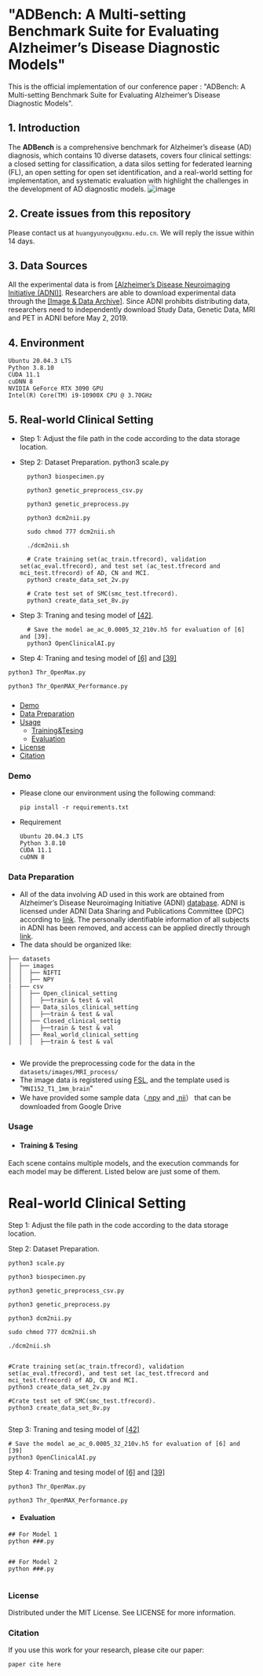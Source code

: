 #  "ADBench: A Multi-setting Benchmark Suite for Evaluating Alzheimer’s Disease Diagnostic Models"


This is the official implementation of our conference paper : "ADBench: A Multi-setting Benchmark Suite for Evaluating Alzheimer’s Disease Diagnostic Models".

## 1. Introduction

The **ADBench** is a comprehensive benchmark for Alzheimer’s disease (AD) diagnosis, which contains 10 diverse datasets, covers four clinical settings: a closed setting for classification, a data silos setting for federated learning (FL), an open setting for open set identification, and a real-world setting for implementation, and systematic evaluation with highlight the challenges in the development of AD diagnostic models. 
![image](https://github.com/zsgcjz-aibench/ADBench/blob/main/images/Figure1.jpg)

## 2. Create issues from this repository
Please contact us at `huangyunyou@gxnu.edu.cn`. We will reply the issue within 14 days.

## 3. Data Sources 
All the experimental data is from [[Alzheimer’s Disease Neuroimaging Initiative (ADNI)]](https://adni.loni.usc.edu/). Researchers are able to download experimental data through the [[Image & Data Archive]](https://ida.loni.usc.edu/login.jsp). Since ADNI prohibits distributing data, researchers need to independently download Study Data, Genetic Data, MRI and PET in ADNI before May 2, 2019.

## 4. Environment
    Ubuntu 20.04.3 LTS  
    Python 3.8.10  
    CUDA 11.1  
    cuDNN 8  
    NVIDIA GeForce RTX 3090 GPU  
    Intel(R) Core(TM) i9-10900X CPU @ 3.70GHz
    
## 5. Real-world Clinical Setting
- Step 1: Adjust the file path in the code according to the data storage location.

- Step 2: Dataset Preparation.
        python3 scale.py

        python3 biospecimen.py

        python3 genetic_preprocess_csv.py

        python3 genetic_preprocess.py

        python3 dcm2nii.py

        sudo chmod 777 dcm2nii.sh

        ./dcm2nii.sh

        # Crate training set(ac_train.tfrecord), validation set(ac_eval.tfrecord), and test set (ac_test.tfrecord and mci_test.tfrecord) of AD, CN and MCI.
        python3 create_data_set_2v.py 

        # Crate test set of SMC(smc_test.tfrecord).
        python3 create_data_set_8v.py 

- Step 3: Traning and tesing model of [[42]](https://www.nature.com/articles/s41467-022-31037-5).

        # Save the model ae_ac_0.0005_32_210v.h5 for evaluation of [6] and [39].
        python3 OpenClinicalAI.py
- Step 4: Traning and tesing model of [[6]](https://www.cv-foundation.org/openaccess/content_cvpr_2016/papers/Bendale_Towards_Open_Set_CVPR_2016_paper.pdf) and [[39]](https://openaccess.thecvf.com/content_CVPR_2020/papers/Perera_Generative-Discriminative_Feature_Representations_for_Open-Set_Recognition_CVPR_2020_paper.pdf)

```
python3 Thr_OpenMax.py

python3 Thr_OpenMAX_Performance.py

```

### 
- [Demo](#5)
- [Data Preparation](#1)
- [Usage](#2)
  - [Training&Tesing](#3)
  - [Evaluation](#4)
- [License](#7)
- [Citation](#6)
  <!-- - [Visualization](#5) -->
  
<span id="5"></span>
### Demo
- Please clone our environment using the following command:
  ```
  pip install -r requirements.txt
  ```
- Requirement
  ```
  Ubuntu 20.04.3 LTS  
  Python 3.8.10  
  CUDA 11.1  
  cuDNN 8  
  ```
<span id="1"></span>
### Data Preparation
- All of the data involving AD used in this work are obtained from Alzheimer’s Disease Neuroimaging Initiative (ADNI) [database](http://adni.loni.usc.edu). ADNI is licensed under ADNI Data Sharing and Publications Committee (DPC) according to [link](https://adni.loni.usc.edu/data-samples/access-data/). The personally identifiable information of all subjects in ADNI has been removed, and access can be applied directly through [link](https://ida.loni.usc.edu/explore/jsp/register/register.jsp).
- The data should be organized like:

```
├── datasets
│  ├── images
│  │  ├── NIFTI
│  │  ├── NPY
|  ├── csv
│  │  ├── Open_clinical_setting
│  │  │  ├──train & test & val
│  │  ├── Data_silos_clinical_setting
│  │  │  ├──train & test & val
│  │  ├── Closed_clinical_settig
│  │  │  ├──train & test & val
│  │  ├── Real_world_clinical_setting
│  │  │  ├──train & test & val
     
```
- We provide the preprocessing code for the data in the `datasets/images/MRI_process/`
- The image data is registered using [FSL](https://fsl.fmrib.ox.ac.uk/fsl/fslwiki/), and the template used is "`MNI152_T1_1mm_brain`"
- We have provided some sample data（[.npy](https://drive.google.com/file/d/12lEgIub6i65M4QEDNRKp4eItgxZQmHPd/view?usp=sharing) and [.nii](https://drive.google.com/file/d/1ucTAlAEm-J3qLoReLWLMwvJWdKNl_iBe/view?usp=sharing)） that can be downloaded from Google Drive

<span id="2"></span>
### Usage
<span id="3"></span>
- #### Training & Tesing
Each scene contains multiple models, and the execution commands for each model may be different. Listed below are just some of them.

#  Real-world Clinical Setting

Step 1: Adjust the file path in the code according to the data storage location.

Step 2: Dataset Preparation.

```
python3 scale.py

python3 biospecimen.py

python3 genetic_preprocess_csv.py

python3 genetic_preprocess.py

python3 dcm2nii.py

sudo chmod 777 dcm2nii.sh

./dcm2nii.sh


#Crate training set(ac_train.tfrecord), validation set(ac_eval.tfrecord), and test set (ac_test.tfrecord and mci_test.tfrecord) of AD, CN and MCI.
python3 create_data_set_2v.py 

#Crate test set of SMC(smc_test.tfrecord).
python3 create_data_set_8v.py 
     
```
Step 3: Traning and tesing model of [[42]](https://www.nature.com/articles/s41467-022-31037-5)

```
# Save the model ae_ac_0.0005_32_210v.h5 for evaluation of [6] and [39]
python3 OpenClinicalAI.py

```
Step 4: Traning and tesing model of [[6]](https://www.cv-foundation.org/openaccess/content_cvpr_2016/papers/Bendale_Towards_Open_Set_CVPR_2016_paper.pdf) and [[39]](https://openaccess.thecvf.com/content_CVPR_2020/papers/Perera_Generative-Discriminative_Feature_Representations_for_Open-Set_Recognition_CVPR_2020_paper.pdf)

```
python3 Thr_OpenMax.py

python3 Thr_OpenMAX_Performance.py

```



- #### Evaluation
<span id="4"></span>
```
## For Model 1
python ###.py
     
```

```
## For Model 2
python ###.py
     
```

<span id="7"></span>
### License
Distributed under the MIT License. See LICENSE for more information.

<span id="6"></span>
### Citation
If you use this work for your research, please cite our paper:
```
paper cite here
     
```
